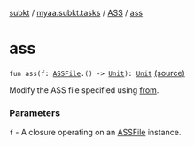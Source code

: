 [subkt](../../index.md) / [myaa.subkt.tasks](../index.md) / [ASS](index.md) / [ass](./ass.md)

# ass

`fun ass(f: `[`ASSFile`](../../myaa.subkt.ass/-a-s-s-file/index.md)`.() -> `[`Unit`](https://kotlinlang.org/api/latest/jvm/stdlib/kotlin/-unit/index.html)`): `[`Unit`](https://kotlinlang.org/api/latest/jvm/stdlib/kotlin/-unit/index.html) [(source)](https://github.com/Myaamori/SubKt/blob/0.1.8/src/main/kotlin/myaa/subkt/tasks/asstasks.kt#L518)

Modify the ASS file specified using [from](from.md).

### Parameters

`f` - A closure operating on an [ASSFile](../../myaa.subkt.ass/-a-s-s-file/index.md) instance.